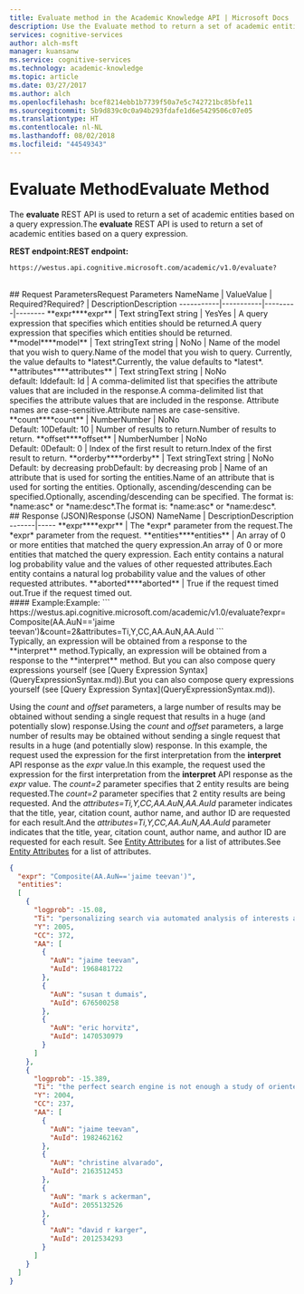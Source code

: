 ```yaml
---
title: Evaluate method in the Academic Knowledge API | Microsoft Docs
description: Use the Evaluate method to return a set of academic entities based on a query expression in Microsoft Cognitive Services.
services: cognitive-services
author: alch-msft
manager: kuansanw
ms.service: cognitive-services
ms.technology: academic-knowledge
ms.topic: article
ms.date: 03/27/2017
ms.author: alch
ms.openlocfilehash: bcef8214ebb1b7739f50a7e5c742721bc85bfe11
ms.sourcegitcommit: 5b9d839c0c0a94b293fdafe1d6e5429506c07e05
ms.translationtype: HT
ms.contentlocale: nl-NL
ms.lasthandoff: 08/02/2018
ms.locfileid: "44549343"
---
```

# <a name="evaluate-method"></a><span data-ttu-id="8837d-103">Evaluate Method</span><span class="sxs-lookup"><span data-stu-id="8837d-103">Evaluate Method</span></span>

<span data-ttu-id="8837d-104">The **evaluate** REST API is used to return a set of academic entities based on a query expression.</span><span class="sxs-lookup"><span data-stu-id="8837d-104">The **evaluate** REST API is used to return a set of academic entities based on a query expression.</span></span>
<br>

<span data-ttu-id="8837d-105">**REST endpoint:**</span><span class="sxs-lookup"><span data-stu-id="8837d-105">**REST endpoint:**</span></span>  
```
https://westus.api.cognitive.microsoft.com/academic/v1.0/evaluate? 
```   
<br>
## <a name="request-parameters"></a><span data-ttu-id="8837d-106">Request Parameters</span><span class="sxs-lookup"><span data-stu-id="8837d-106">Request Parameters</span></span>  
<span data-ttu-id="8837d-107">Name</span><span class="sxs-lookup"><span data-stu-id="8837d-107">Name</span></span>     | <span data-ttu-id="8837d-108">Value</span><span class="sxs-lookup"><span data-stu-id="8837d-108">Value</span></span> | <span data-ttu-id="8837d-109">Required?</span><span class="sxs-lookup"><span data-stu-id="8837d-109">Required?</span></span>  | <span data-ttu-id="8837d-110">Description</span><span class="sxs-lookup"><span data-stu-id="8837d-110">Description</span></span>
-----------|-----------|---------|--------
<span data-ttu-id="8837d-111">**expr**</span><span class="sxs-lookup"><span data-stu-id="8837d-111">**expr**</span></span>       | <span data-ttu-id="8837d-112">Text string</span><span class="sxs-lookup"><span data-stu-id="8837d-112">Text string</span></span> | <span data-ttu-id="8837d-113">Yes</span><span class="sxs-lookup"><span data-stu-id="8837d-113">Yes</span></span> | <span data-ttu-id="8837d-114">A query expression that specifies which entities should be returned.</span><span class="sxs-lookup"><span data-stu-id="8837d-114">A query expression that specifies which entities should be returned.</span></span>
<span data-ttu-id="8837d-115">**model**</span><span class="sxs-lookup"><span data-stu-id="8837d-115">**model**</span></span>      | <span data-ttu-id="8837d-116">Text string</span><span class="sxs-lookup"><span data-stu-id="8837d-116">Text string</span></span> | <span data-ttu-id="8837d-117">No</span><span class="sxs-lookup"><span data-stu-id="8837d-117">No</span></span>  | <span data-ttu-id="8837d-118">Name of the model that you wish to query.</span><span class="sxs-lookup"><span data-stu-id="8837d-118">Name of the model that you wish to query.</span></span>  <span data-ttu-id="8837d-119">Currently, the value defaults to *latest*.</span><span class="sxs-lookup"><span data-stu-id="8837d-119">Currently, the value defaults to *latest*.</span></span>        
<span data-ttu-id="8837d-120">**attributes**</span><span class="sxs-lookup"><span data-stu-id="8837d-120">**attributes**</span></span> | <span data-ttu-id="8837d-121">Text string</span><span class="sxs-lookup"><span data-stu-id="8837d-121">Text string</span></span> | <span data-ttu-id="8837d-122">No</span><span class="sxs-lookup"><span data-stu-id="8837d-122">No</span></span><br><span data-ttu-id="8837d-123">default: Id</span><span class="sxs-lookup"><span data-stu-id="8837d-123">default: Id</span></span> | <span data-ttu-id="8837d-124">A comma-delimited list that specifies the attribute values that are included in the response.</span><span class="sxs-lookup"><span data-stu-id="8837d-124">A comma-delimited list that specifies the attribute values that are included in the response.</span></span> <span data-ttu-id="8837d-125">Attribute names are case-sensitive.</span><span class="sxs-lookup"><span data-stu-id="8837d-125">Attribute names are case-sensitive.</span></span>
<span data-ttu-id="8837d-126">**count**</span><span class="sxs-lookup"><span data-stu-id="8837d-126">**count**</span></span>        | <span data-ttu-id="8837d-127">Number</span><span class="sxs-lookup"><span data-stu-id="8837d-127">Number</span></span> | <span data-ttu-id="8837d-128">No</span><span class="sxs-lookup"><span data-stu-id="8837d-128">No</span></span><br><span data-ttu-id="8837d-129">Default: 10</span><span class="sxs-lookup"><span data-stu-id="8837d-129">Default: 10</span></span> | <span data-ttu-id="8837d-130">Number of results to return.</span><span class="sxs-lookup"><span data-stu-id="8837d-130">Number of results to return.</span></span>
<span data-ttu-id="8837d-131">**offset**</span><span class="sxs-lookup"><span data-stu-id="8837d-131">**offset**</span></span>     | <span data-ttu-id="8837d-132">Number</span><span class="sxs-lookup"><span data-stu-id="8837d-132">Number</span></span> |   <span data-ttu-id="8837d-133">No</span><span class="sxs-lookup"><span data-stu-id="8837d-133">No</span></span><br><span data-ttu-id="8837d-134">Default: 0</span><span class="sxs-lookup"><span data-stu-id="8837d-134">Default: 0</span></span>    | <span data-ttu-id="8837d-135">Index of the first result to return.</span><span class="sxs-lookup"><span data-stu-id="8837d-135">Index of the first result to return.</span></span>
<span data-ttu-id="8837d-136">**orderby**</span><span class="sxs-lookup"><span data-stu-id="8837d-136">**orderby**</span></span> |   <span data-ttu-id="8837d-137">Text string</span><span class="sxs-lookup"><span data-stu-id="8837d-137">Text string</span></span> | <span data-ttu-id="8837d-138">No</span><span class="sxs-lookup"><span data-stu-id="8837d-138">No</span></span><br><span data-ttu-id="8837d-139">Default: by decreasing prob</span><span class="sxs-lookup"><span data-stu-id="8837d-139">Default: by decreasing prob</span></span> | <span data-ttu-id="8837d-140">Name of an attribute that is used for sorting the entities.</span><span class="sxs-lookup"><span data-stu-id="8837d-140">Name of an attribute that is used for sorting the entities.</span></span> <span data-ttu-id="8837d-141">Optionally, ascending/descending can be specified.</span><span class="sxs-lookup"><span data-stu-id="8837d-141">Optionally, ascending/descending can be specified.</span></span> <span data-ttu-id="8837d-142">The format is: *name:asc* or *name:desc*.</span><span class="sxs-lookup"><span data-stu-id="8837d-142">The format is: *name:asc* or *name:desc*.</span></span>
  
 <br>
## <a name="response-json"></a><span data-ttu-id="8837d-143">Response (JSON)</span><span class="sxs-lookup"><span data-stu-id="8837d-143">Response (JSON)</span></span>
<span data-ttu-id="8837d-144">Name</span><span class="sxs-lookup"><span data-stu-id="8837d-144">Name</span></span> | <span data-ttu-id="8837d-145">Description</span><span class="sxs-lookup"><span data-stu-id="8837d-145">Description</span></span>
-------|-----   
<span data-ttu-id="8837d-146">**expr**</span><span class="sxs-lookup"><span data-stu-id="8837d-146">**expr**</span></span> |  <span data-ttu-id="8837d-147">The *expr* parameter from the request.</span><span class="sxs-lookup"><span data-stu-id="8837d-147">The *expr* parameter from the request.</span></span>
<span data-ttu-id="8837d-148">**entities**</span><span class="sxs-lookup"><span data-stu-id="8837d-148">**entities**</span></span> |  <span data-ttu-id="8837d-149">An array of 0 or more entities that matched the query expression.</span><span class="sxs-lookup"><span data-stu-id="8837d-149">An array of 0 or more entities that matched the query expression.</span></span> <span data-ttu-id="8837d-150">Each entity contains a natural log probability value and the values of other requested attributes.</span><span class="sxs-lookup"><span data-stu-id="8837d-150">Each entity contains a natural log probability value and the values of other requested attributes.</span></span>
<span data-ttu-id="8837d-151">**aborted**</span><span class="sxs-lookup"><span data-stu-id="8837d-151">**aborted**</span></span> | <span data-ttu-id="8837d-152">True if the request timed out.</span><span class="sxs-lookup"><span data-stu-id="8837d-152">True if the request timed out.</span></span>

<br>
#### <a name="example"></a><span data-ttu-id="8837d-153">Example:</span><span class="sxs-lookup"><span data-stu-id="8837d-153">Example:</span></span>
```
https://westus.api.cognitive.microsoft.com/academic/v1.0/evaluate?expr=
Composite(AA.AuN=='jaime teevan')&count=2&attributes=Ti,Y,CC,AA.AuN,AA.AuId
```
<br><span data-ttu-id="8837d-154">Typically, an expression will be obtained from a response to the **interpret** method.</span><span class="sxs-lookup"><span data-stu-id="8837d-154">Typically, an expression will be obtained from a response to the **interpret** method.</span></span>  <span data-ttu-id="8837d-155">But you can also compose query expressions yourself (see [Query Expression Syntax](QueryExpressionSyntax.md)).</span><span class="sxs-lookup"><span data-stu-id="8837d-155">But you can also compose query expressions yourself (see [Query Expression Syntax](QueryExpressionSyntax.md)).</span></span>  
  
<span data-ttu-id="8837d-156">Using the *count* and *offset* parameters, a large number of results may be obtained without sending a single request that results in a huge (and potentially slow) response.</span><span class="sxs-lookup"><span data-stu-id="8837d-156">Using the *count* and *offset* parameters, a large number of results may be obtained without sending a single request that results in a huge (and potentially slow) response.</span></span>  <span data-ttu-id="8837d-157">In this example, the request used the expression for the first interpretation from the **interpret** API response as the *expr* value.</span><span class="sxs-lookup"><span data-stu-id="8837d-157">In this example, the request used the expression for the first interpretation from the **interpret** API response as the *expr* value.</span></span> <span data-ttu-id="8837d-158">The *count=2* parameter specifies that 2 entity results are being requested.</span><span class="sxs-lookup"><span data-stu-id="8837d-158">The *count=2* parameter specifies that 2 entity results are being requested.</span></span> <span data-ttu-id="8837d-159">And the *attributes=Ti,Y,CC,AA.AuN,AA.AuId* parameter indicates that the title, year, citation count, author name, and author ID are requested for each result.</span><span class="sxs-lookup"><span data-stu-id="8837d-159">And the *attributes=Ti,Y,CC,AA.AuN,AA.AuId* parameter indicates that the title, year, citation count, author name, and author ID are requested for each result.</span></span>  <span data-ttu-id="8837d-160">See [Entity Attributes](EntityAttributes.md) for a list of attributes.</span><span class="sxs-lookup"><span data-stu-id="8837d-160">See [Entity Attributes](EntityAttributes.md) for a list of attributes.</span></span>
  
```JSON
{
  "expr": "Composite(AA.AuN=='jaime teevan')",
  "entities": 
  [
    {
      "logprob": -15.08,
      "Ti": "personalizing search via automated analysis of interests and activities",
      "Y": 2005,
      "CC": 372,
      "AA": [
        {
          "AuN": "jaime teevan",
          "AuId": 1968481722
        },
        {
          "AuN": "susan t dumais",
          "AuId": 676500258
        },
        {
          "AuN": "eric horvitz",
          "AuId": 1470530979
        }
      ]
    },
    {
      "logprob": -15.389,
      "Ti": "the perfect search engine is not enough a study of orienteering behavior in directed search",
      "Y": 2004,
      "CC": 237,
      "AA": [
        {
          "AuN": "jaime teevan",
          "AuId": 1982462162
        },
        {
          "AuN": "christine alvarado",
          "AuId": 2163512453
        },
        {
          "AuN": "mark s ackerman",
          "AuId": 2055132526
        },
        {
          "AuN": "david r karger",
          "AuId": 2012534293
        }
      ]
    }
  ]
}
 ```
 
